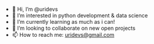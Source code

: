 - 👋 Hi, I’m @uridevs
- 👀 I’m interested in python development & data science
- 🌱 I’m currently learning as much as i can!
- 💞️ I’m looking to collaborate on new open projects
- 📫 How to reach me: uridevs@gmail.com


<!---
uridevs/uridevs is a ✨ special ✨ repository because its `README.md` (this file) appears on your GitHub profile.
You can click the Preview link to take a look at your changes.
--->
